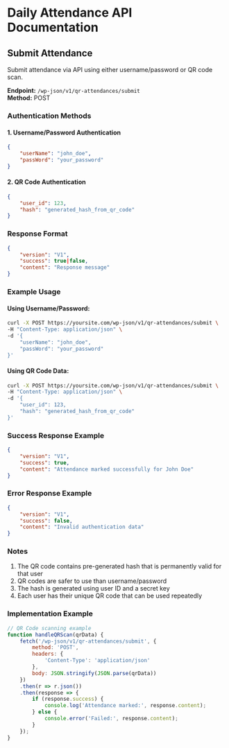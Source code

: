 # Daily Attendance API Documentation

## Submit Attendance

Submit attendance via API using either username/password or QR code scan.

**Endpoint:** `/wp-json/v1/qr-attendances/submit`  
**Method:** POST

### Authentication Methods

#### 1. Username/Password Authentication

```json
{
    "userName": "john_doe",
    "passWord": "your_password"
}
```

#### 2. QR Code Authentication

```json
{
    "user_id": 123,
    "hash": "generated_hash_from_qr_code"
}
```

### Response Format

```json
{
    "version": "V1",
    "success": true|false,
    "content": "Response message"
}
```

### Example Usage

#### Using Username/Password:
```bash
curl -X POST https://yoursite.com/wp-json/v1/qr-attendances/submit \
-H "Content-Type: application/json" \
-d '{
    "userName": "john_doe",
    "passWord": "your_password"
}'
```

#### Using QR Code Data:
```bash
curl -X POST https://yoursite.com/wp-json/v1/qr-attendances/submit \
-H "Content-Type: application/json" \
-d '{
    "user_id": 123,
    "hash": "generated_hash_from_qr_code"
}'
```

### Success Response Example

```json
{
    "version": "V1",
    "success": true,
    "content": "Attendance marked successfully for John Doe"
}
```

### Error Response Example

```json
{
    "version": "V1",
    "success": false,
    "content": "Invalid authentication data"
}
```

### Notes

1. The QR code contains pre-generated hash that is permanently valid for that user
2. QR codes are safer to use than username/password
3. The hash is generated using user ID and a secret key
4. Each user has their unique QR code that can be used repeatedly

### Implementation Example

```javascript
// QR Code scanning example
function handleQRScan(qrData) {
    fetch('/wp-json/v1/qr-attendances/submit', {
        method: 'POST',
        headers: {
            'Content-Type': 'application/json'
        },
        body: JSON.stringify(JSON.parse(qrData))
    })
    .then(r => r.json())
    .then(response => {
        if (response.success) {
            console.log('Attendance marked:', response.content);
        } else {
            console.error('Failed:', response.content);
        }
    });
}
```
